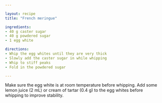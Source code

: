 ```yaml
---

layout: recipe
title: "French meringue"

ingredients:
- 40 g caster sugar
- 40 g powdered sugar
- 1 egg white

directions:
- Whip the egg whites until they are very thick
- Slowly add the caster sugar in while whipping
- Whip to stiff peaks
- Fold in the powdered sugar

---
```


Make sure the egg white is at room temperature before whipping.
Add some lemon juice (2 mL) or cream of tartar (0.4 g) to the egg whites before whipping to improve stability.

